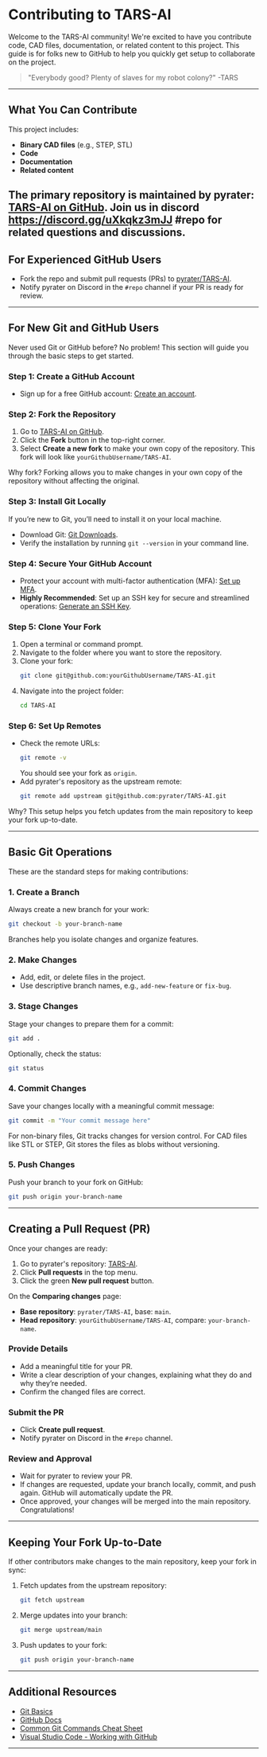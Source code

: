 # Contributing to TARS-AI

Welcome to the TARS-AI community! We're excited to have you contribute code, CAD files, documentation, or related content to this project. This guide is for folks new to GitHub to help you quickly get setup to collaborate on the project.

> "Everybody good? Plenty of slaves for my robot colony?" -TARS

---

## **What You Can Contribute**
This project includes:
- **Binary CAD files** (e.g., STEP, STL)
- **Code**
- **Documentation**
- **Related content**

The primary repository is maintained by pyrater: [TARS-AI on GitHub](https://github.com/pyrater/TARS-AI).
Join us in discord https://discord.gg/uXkqkz3mJJ #repo for related questions and discussions.
---

## **For Experienced GitHub Users**
- Fork the repo and submit pull requests (PRs) to [pyrater/TARS-AI](https://github.com/pyrater/TARS-AI).
- Notify pyrater on Discord in the `#repo` channel if your PR is ready for review.

---

## **For New Git and GitHub Users**

Never used Git or GitHub before? No problem! This section will guide you through the basic steps to get started.

### **Step 1: Create a GitHub Account**
- Sign up for a free GitHub account: [Create an account](https://docs.github.com/en/get-started/start-your-journey/creating-an-account-on-github).

### **Step 2: Fork the Repository**
1. Go to [TARS-AI on GitHub](https://github.com/pyrater/TARS-AI).
2. Click the **Fork** button in the top-right corner.
3. Select **Create a new fork** to make your own copy of the repository. This fork will look like `yourGithubUsername/TARS-AI`.

Why fork? Forking allows you to make changes in your own copy of the repository without affecting the original.

### **Step 3: Install Git Locally**
If you’re new to Git, you’ll need to install it on your local machine.
- Download Git: [Git Downloads](https://git-scm.com/downloads).
- Verify the installation by running `git --version` in your command line.

### **Step 4: Secure Your GitHub Account**
- Protect your account with multi-factor authentication (MFA): [Set up MFA](https://docs.github.com/en/authentication/keeping-your-account-and-data-secure/about-authentication-to-github).
- **Highly Recommended**: Set up an SSH key for secure and streamlined operations: [Generate an SSH Key](https://docs.github.com/en/authentication/connecting-to-github-with-ssh/generating-a-new-ssh-key-and-adding-it-to-the-ssh-agent).

### **Step 5: Clone Your Fork**
1. Open a terminal or command prompt.
2. Navigate to the folder where you want to store the repository.
3. Clone your fork:
   ```bash
   git clone git@github.com:yourGithubUsername/TARS-AI.git
   ```
4. Navigate into the project folder:
   ```bash
   cd TARS-AI
   ```

### **Step 6: Set Up Remotes**
- Check the remote URLs:
  ```bash
  git remote -v
  ```
  You should see your fork as `origin`.
- Add pyrater's repository as the upstream remote:
  ```bash
  git remote add upstream git@github.com:pyrater/TARS-AI.git
  ```

Why? This setup helps you fetch updates from the main repository to keep your fork up-to-date.

---

## **Basic Git Operations**
These are the standard steps for making contributions:

### **1. Create a Branch**
Always create a new branch for your work:
```bash
git checkout -b your-branch-name
```

Branches help you isolate changes and organize features.

### **2. Make Changes**
- Add, edit, or delete files in the project.
- Use descriptive branch names, e.g., `add-new-feature` or `fix-bug`.

### **3. Stage Changes**
Stage your changes to prepare them for a commit:
```bash
git add .
```
Optionally, check the status:
```bash
git status
```

### **4. Commit Changes**
Save your changes locally with a meaningful commit message:
```bash
git commit -m "Your commit message here"
```

For non-binary files, Git tracks changes for version control. For CAD files like STL or STEP, Git stores the files as blobs without versioning.

### **5. Push Changes**
Push your branch to your fork on GitHub:
```bash
git push origin your-branch-name
```

---

## **Creating a Pull Request (PR)**
Once your changes are ready:
1. Go to pyrater's repository: [TARS-AI](https://github.com/pyrater/TARS-AI).
2. Click **Pull requests** in the top menu.
3. Click the green **New pull request** button.

On the **Comparing changes** page:
- **Base repository**: `pyrater/TARS-AI`, base: `main`.
- **Head repository**: `yourGithubUsername/TARS-AI`, compare: `your-branch-name`.

### **Provide Details**
- Add a meaningful title for your PR.
- Write a clear description of your changes, explaining what they do and why they’re needed.
- Confirm the changed files are correct.

### **Submit the PR**
- Click **Create pull request**.
- Notify pyrater on Discord in the `#repo` channel.

### **Review and Approval**
- Wait for pyrater to review your PR.
- If changes are requested, update your branch locally, commit, and push again. GitHub will automatically update the PR.
- Once approved, your changes will be merged into the main repository. Congratulations!

---

## **Keeping Your Fork Up-to-Date**
If other contributors make changes to the main repository, keep your fork in sync:
1. Fetch updates from the upstream repository:
   ```bash
   git fetch upstream
   ```
2. Merge updates into your branch:
   ```bash
   git merge upstream/main
   ```
3. Push updates to your fork:
   ```bash
   git push origin your-branch-name
   ```

---

## **Additional Resources**
- [Git Basics](https://git-scm.com/doc)
- [GitHub Docs](https://docs.github.com)
- [Common Git Commands Cheat Sheet](https://education.github.com/git-cheat-sheet-education.pdf)
- [Visual Studio Code - Working with GitHub](https://code.visualstudio.com/docs/sourcecontrol/github)

---



